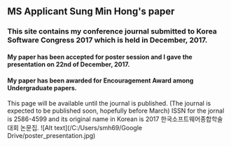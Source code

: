 ## MS Applicant Sung Min Hong's paper
### This site contains my conference journal submitted to Korea Software Congress 2017 which is held in December, 2017.
#### My paper has been accepted for poster session and I gave the presentation on 22nd of December, 2017.
#### My paper has been awarded for Encouragement Award among Undergraduate papers.
This page will be available until the journal is published.
(The journal is expected to be published soon, hopefully before March)
ISSN for the jornal is 2586-4599 and its original name in Korean is 2017 한국소프트웨어종합학술대회 논문집.
![Alt text](/C:/Users/smh69/Google Drive/poster_presentation.jpg)
